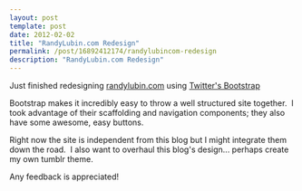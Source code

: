```yaml
---
layout: post
template: post
date: 2012-02-02
title: "RandyLubin.com Redesign"
permalink: /post/16892412174/randylubincom-redesign
description: "RandyLubin.com Redesign"
---
```

<p>Just finished redesigning <a href="http://randylubin.com" title="randylubin.com">randylubin.com</a> using <a href="http://twitter.github.com/bootstrap/" title="http://twitter.github.com/bootstrap/">Twitter's Bootstrap</a></p>&#13;
<p>Bootstrap makes it incredibly easy to throw a well structured site together.  I took advantage of their scaffolding and navigation components; they also have some awesome, easy buttons.</p>&#13;
<p>Right now the site is independent from this blog but I might integrate them down the road.  I also want to overhaul this blog's design... perhaps create my own tumblr theme.</p>&#13;
<p>Any feedback is appreciated!</p> 